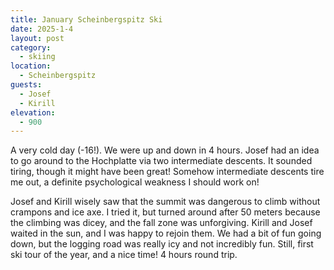 ```yaml
---
title: January Scheinbergspitz Ski
date: 2025-1-4
layout: post
category:
  - skiing
location:
  - Scheinbergspitz
guests:
  - Josef
  - Kirill
elevation:
  - 900
---
```


A very cold day (-16!). We were up and down in 4 hours.
Josef had an idea to go around to the Hochplatte via two intermediate
descents. It sounded tiring, though it might have been great!
Somehow intermediate descents tire me out, a definite psychological
weakness I should work on!

Josef and Kirill wisely saw that the summit was dangerous to climb without
crampons and ice axe. I tried it, but turned around after 50 meters because
the climbing was dicey, and the fall zone was unforgiving. Kirill and Josef
waited in the sun, and I was happy to rejoin them.
We had a bit of fun going down, but the logging road was really icy and
not incredibly fun. Still, first ski tour of the year, and a nice time!
4 hours round trip.

